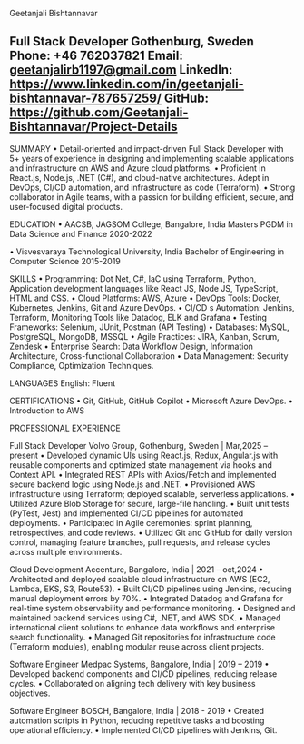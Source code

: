 
Geetanjali Bishtannavar

Full Stack Developer Gothenburg, Sweden Phone: +46 762037821
Email: geetanjalirb1197@gmail.com
LinkedIn: https://www.linkedin.com/in/geetanjali-bishtannavar-787657259/
GitHub: https://github.com/Geetanjali-Bishtannavar/Project-Details
----------------------------------------------------------------------------------------------------------------------------------------------------------------------------
SUMMARY
• Detail-oriented and impact-driven Full Stack Developer with 5+ years of experience in designing and implementing scalable applications and infrastructure on AWS and Azure cloud platforms. 
• Proficient in React.js, Node.js, .NET (C#), and cloud-native architectures. Adept in DevOps, CI/CD automation, and infrastructure as code (Terraform). 
• Strong collaborator in Agile teams, with a passion for building efficient, secure, and user-focused digital products.

EDUCATION
• AACSB, JAGSOM College, Bangalore, India 
  Masters PGDM in Data Science and Finance 2020-2022
                                         
• Visvesvaraya Technological University, India
  Bachelor of Engineering in Computer Science 2015-2019
                                         
SKILLS
•	Programming: Dot Net, C#, IaC using Terraform, Python, Application development languages like React JS, Node JS, TypeScript, HTML and CSS.
•	Cloud Platforms: AWS, Azure
•	DevOps Tools: Docker, Kubernetes, Jenkins, Git and Azure DevOps.
•	CI/CD s Automation: Jenkins, Terraform, Monitoring Tools like Datadog, ELK and Grafana
•	Testing Frameworks: Selenium, JUnit, Postman (API Testing)
•	Databases: MySQL, PostgreSQL, MongoDB, MSSQL
•	Agile Practices: JIRA, Kanban, Scrum, Zendesk
•	Enterprise Search: Data Workflow Design, Information Architecture, Cross-functional Collaboration
•	Data Management: Security Compliance, Optimization Techniques.
                                         
LANGUAGES
English: Fluent
                                         
CERTIFICATIONS
•	Git, GitHub, GitHub Copilot
•	Microsoft Azure DevOps.
•	Introduction to AWS

PROFESSIONAL EXPERIENCE

Full Stack Developer
Volvo Group, Gothenburg, Sweden | Mar,2025 – present
•	Developed dynamic UIs using React.js, Redux, Angular.js with reusable components and optimized state management via hooks and Context API.
•	Integrated REST APIs with Axios/Fetch and implemented secure backend logic using Node.js and .NET.
•	Provisioned AWS infrastructure using Terraform; deployed scalable, serverless applications.
•	Utilized Azure Blob Storage for secure, large-file handling.
•	Built unit tests (PyTest, Jest) and implemented CI/CD pipelines for automated deployments.
•	Participated in Agile ceremonies: sprint planning, retrospectives, and code reviews.
•	Utilized Git and GitHub for daily version control, managing feature branches, pull requests, and release cycles across multiple environments.

Cloud Development
Accenture, Bangalore, India | 2021 – oct,2024
•	Architected and deployed scalable cloud infrastructure on AWS (EC2, Lambda, EKS, S3, Route53).
•	Built CI/CD pipelines using Jenkins, reducing manual deployment errors by 70%.
•	Integrated Datadog and Grafana for real-time system observability and performance monitoring.
•	Designed and maintained backend services using C#, .NET, and AWS SDK.
•	Managed international client solutions to enhance data workflows and enterprise search functionality.
•	Managed Git repositories for infrastructure code (Terraform modules), enabling modular reuse across client projects.

Software Engineer
Medpac Systems, Bangalore, India | 2019 – 2019
•	Developed backend components and CI/CD pipelines, reducing release cycles.
•	Collaborated on aligning tech delivery with key business objectives.

Software Engineer
BOSCH, Bangalore, India | 2018 - 2019
•	Created automation scripts in Python, reducing repetitive tasks and boosting operational efficiency.
•	Implemented CI/CD pipelines with Jenkins, Git.
 
